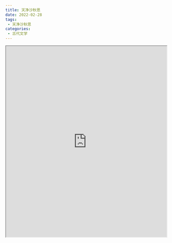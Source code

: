 ```yaml
---
title: 天净沙秋思
date: 2022-02-28
tags:
 - 天净沙秋思
categories:
 - 古代文学
---
```




<iframe src="https://study-doc.yourtools.icu/pdf/web/viewer.html?file=https://vkceyugu.cdn.bspapp.com/VKCEYUGU-e9075d72-0451-48df-afe1-d46932ae4554/083e25bc-2586-4c21-a274-d7719de6054b.pdf" width="100%" height="600px"></iframe>
